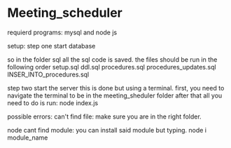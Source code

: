 # Meeting_scheduler

requierd programs: mysql and node js

setup:
step one start database

so in the folder sql all the sql code is saved.
the files should be run in the following order
setup.sql
ddl.sql
procedures.sql
procedures_updates.sql
INSER_INTO_procedures.sql

step two
start the server
this is done but using a terminal.
first, you need to navigate the terminal to be in the meeting_sheduler folder
after that all you need to do is run: node index.js

possible errors:
can't find file: make sure you are in the right folder.

node cant find module: you can install said module but typing.
node i module_name

